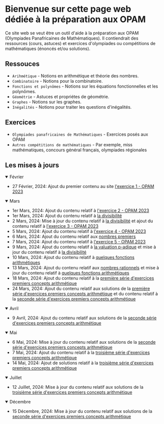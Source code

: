 # Bienvenue sur cette page web dédiée à la préparation aux OPAM

Ce site web se veut être un outil d'aide à la préparation aux OPAM (Olympiades Panafricaines de Mathématiques).
Il contiendrait des ressources (cours, astuces) et exercices d'olympiades ou compétitions de mathématiques (énoncés et/ou solutions).

## Ressouces

* `Arihmétique` - Notions en arithmétique et théorie des nombres.
* `Combinatoire` - Notions pour la combinatoire.
* `Fonctions et polynômes` - Notions sur les équations fonctionnelles et les polynômes.
* `Géométrie` - Astuces et propriétes de géométrie.
* `Graphes` - Notions sur les graphes.
* `Inégalités` - Notions pour traiter les questions d'inégalités.

## Exercices

* `Olympiades panafricaines de Mathématiques` - Exercices posés aux OPAM
* `Autres compétitions de mathématiques` - Par exemple, miss mathématiques, concours général français, olympiades régionales

## Les mises à jours

<details open>
<summary>Février</summary>
    <ul>
        <li>27 Février, 2024: Ajout du premier contenu au site <a href="https://patrice-n.github.io/opam/opam/opam-2023/exercise-1">l'exercice 1 - OPAM 2023</a></li>
    </ul>
</details>
<details open>
<summary>Mars</summary>
    <ul>
        <li>1er Mars, 2024: Ajout du contenu relatif à <a href="https://patrice-n.github.io/opam/opam/opam-2023/exercise-2">l'exercice 2 - OPAM 2023</a></li>
        <li>1er Mars, 2024: Ajout du contenu relatif à <a href="https://patrice-n.github.io/opam/course/nt/first-concepts/divisibility">la divisibilité</a></li>
        <li>2 Mars, 2024: Mise à jour du contenu relatif à <a href="https://patrice-n.github.io/opam/course/nt/first-concepts/divisibility">la divisibilité</a> et ajout du contenu relatif à <a href="https://patrice-n.github.io/opam/opam/opam-2023/exercise-3">l'exercice 3 - OPAM 2023</a></li>
        <li>5 Mars, 2024: Ajout du contenu relatif à <a href="https://patrice-n.github.io/opam/opam/opam-2023/exercise-4">l'exercice 4 - OPAM 2023</a></li>
        <li>6 Mars, 2024: Ajout du contenu relatif aux <a href="https://patrice-n.github.io/opam/course/nt/first-concepts/prime-numbers">nombres premiers</a></li>
        <li>7 Mars, 2024: Ajout du contenu relatif à <a href="https://patrice-n.github.io/opam/opam/opam-2023/exercise-5">l'exercice 5 - OPAM 2023</a></li>
        <li>9 Mars, 2024: Ajout du contenu relatif à <a href="https://patrice-n.github.io/opam/course/nt/first-concepts/p-adic-valuation">la valuation p-adique</a> et mise à jour du contenu relatif à <a href="https://patrice-n.github.io/opam/course/nt/first-concepts/divisibility">la divisibilité</a></li>
        <li>10 Mars, 2024: Ajout du contenu relatif à <a href="https://patrice-n.github.io/opam/course/nt/first-concepts/some-arithm-functions">quelques fonctions arithmétiques</a></li>
        <li>13 Mars, 2024: Ajout du contenu relatif aux <a href="https://patrice-n.github.io/opam/course/nt/first-concepts/rationnals-numbers">nombres rationnels</a> et mise à jour du contenu relatif à <a href="https://patrice-n.github.io/opam/course/nt/first-concepts/some-arithm-functions">quelques fonctions arithmétiques</a></li>
        <li>18 Mars, 2024: Ajout du contenu relatif à la <a href="https://patrice-n.github.io/opam/course/nt/first-concepts/exercises/exercises-first-sequence">première série d'exercices premiers concepts arithmétique</a></li>
        <li>24 Mars, 2024: Ajout du contenu relatif aux solutions de la <a href="https://patrice-n.github.io/opam/course/nt/first-concepts/exercises/exercises-first-sequence">première série d'exercices premiers concepts arithmétique</a> et du contenu relatif à la <a href="https://patrice-n.github.io/opam/course/nt/first-concepts/exercises/exercises-second-sequence">seconde série d'exercices premiers concepts arithmétique</a></li>
    <ul>
</details>
<details open>
<summary>Avril</summary>
    <ul>
        <li>9 Avril, 2024: Ajout du contenu relatif aux solutions de la <a href="https://patrice-n.github.io/opam/course/nt/first-concepts/exercises/exercises-second-sequence">seconde série d'exercices premiers concepts arithmétique</a></li>
    </ul>
</details>
<details open>
<summary>Mai</summary>
    <ul>
        <li>6 Mai, 2024: Mise à jour du contenu relatif aux solutions de la <a href="https://patrice-n.github.io/opam/course/nt/first-concepts/exercises/exercises-second-sequence">seconde série d'exercices premiers concepts arithmétique</a></li>
        <li>7 Mai, 2024: Ajout du contenu relatif à la <a href="https://patrice-n.github.io/opam/course/nt/first-concepts/exercises/exercises-third-sequence">troisième série d'exercices premiers concepts arithmétique</a></li>
        <li>14 Mai, 2024: Ajout de solutions relatif à la <a href="https://patrice-n.github.io/opam/course/nt/first-concepts/exercises/exercises-third-sequence">troisième série d'exercices premiers concepts arithmétique</a></li>
    </ul>
</details>
<details open>
<summary>Juillet</summary>
    <ul>
        <li>12 Juillet, 2024: Mise à jour du contenu relatif aux solutions de la <a href="https://patrice-n.github.io/opam/course/nt/first-concepts/exercises/exercises-third-sequence">troisième série d'exercices premiers concepts arithmétique</a></li>
    </ul>
</details>
<details open>
<summary>Décembre</summary>
    <ul>
        <li>15 Décembre, 2024: Mise à jour du contenu relatif aux solutions de la <a href="https://patrice-n.github.io/opam/course/nt/first-concepts/exercises/exercises-second-sequence">seconde série d'exercices premiers concepts arithmétique</a></li>
    </ul>
</details>